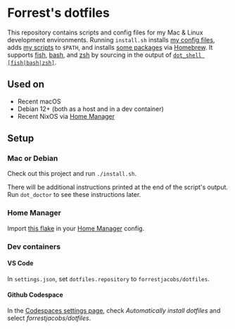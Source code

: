# Forrest's dotfiles

This repository contains scripts and config files for my Mac & Linux development environments. Running `install.sh` installs [my config files](./home), adds [my scripts](./home/.local/bin) to `$PATH`, and installs [some packages](./home/.config/homebrew/Brewfile) via [Homebrew](https://brew.sh/). It supports [fish](https://fishshell.com/), [bash](https://www.gnu.org/software/bash/), and [zsh](https://www.zsh.org/) by sourcing in the output of [`dot_shell [fish|bash|zsh]`](./home/.local/bin/dot_shell).

## Used on

- Recent macOS
- Debian 12+ (both as a host and in a dev container)
- Recent NixOS via [Home Manager](https://nix-community.github.io/home-manager/)

## Setup

### Mac or Debian

Check out this project and run `./install.sh`.

There will be additional instructions printed at the end of the script's output. Run `dot_doctor` to see these instructions later.

### Home Manager

Import [this flake](./flake.nix) in your [Home Manager](https://nix-community.github.io/home-manager/) config.

### Dev containers

#### VS Code

In `settings.json`, set `dotfiles.repository` to `forrestjacobs/dotfiles`.

#### Github Codespace

In the [Codespaces settings page](https://github.com/settings/codespaces), check *Automatically install dotfiles* and select *forrestjacobs/dotfiles*.
